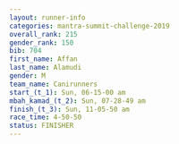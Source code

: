 ```yaml
---
layout: runner-info 
categories: mantra-summit-challenge-2019 
overall_rank: 215
gender_rank: 150
bib: 704
first_name: Affan
last_name: Alamudi
gender: M
team_name: Canirunners
start_(t_1): Sun, 06-15-00 am
mbah_kamad_(t_2): Sun, 07-28-49 am
finish_(t_3): Sun, 11-05-50 am
race_time: 4-50-50
status: FINISHER
---
```

